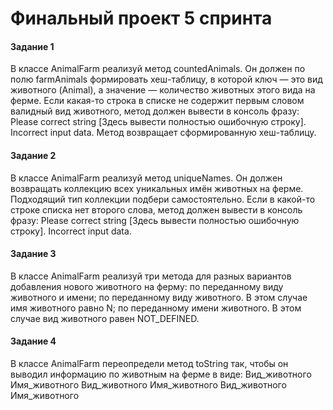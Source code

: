 # Финальный проект 5 спринта

#### Задание 1
В классе AnimalFarm реализуй метод countedAnimals. Он должен по полю farmAnimals формировать хеш-таблицу, в которой ключ — это вид животного (Animal), а значение — количество животных этого вида на ферме.
Если какая-то строка в списке не содержит первым словом валидный вид животного, метод должен вывести в консоль фразу: Please correct string [Здесь вывести полностью ошибочную строку]. Incorrect input data.
Метод возвращает сформированную хеш-таблицу.
#### Задание 2
В классе AnimalFarm реализуй метод uniqueNames. Он должен возвращать коллекцию всех уникальных имён животных на ферме. Подходящий тип коллекции подбери самостоятельно.
Если в какой-то строке списка нет второго слова, метод должен вывести в консоль фразу: Please correct string [Здесь вывести полностью ошибочную строку]. Incorrect input data.
#### Задание 3
В классе AnimalFarm реализуй три метода для разных вариантов добавления нового животного на ферму:
по переданному виду животного и имени;
по переданному виду животного. В этом случае имя животного равно N;
по переданному имени животного. В этом случае вид животного равен NOT_DEFINED.
#### Задание 4
В классе AnimalFarm переопредели метод toString так, чтобы он выводил информацию по животным на ферме в виде:
Вид_животного Имя_животного
Вид_животного Имя_животного
Вид_животного Имя_животного
